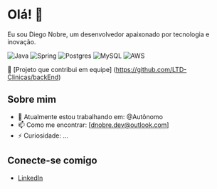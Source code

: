 # Olá! 👋

Eu sou Diego Nobre, um desenvolvedor apaixonado por tecnologia e inovação.

![Java](https://img.shields.io/badge/java-%23ED8B00.svg?style=for-the-badge&logo=openjdk&logoColor=white)
![Spring](https://img.shields.io/badge/spring-%236DB33F.svg?style=for-the-badge&logo=spring&logoColor=white)
![Postgres](https://img.shields.io/badge/postgres-%23316192.svg?style=for-the-badge&logo=postgresql&logoColor=white)
![MySQL](https://img.shields.io/badge/mysql-4479A1.svg?style=for-the-badge&logo=mysql&logoColor=white)
![AWS](https://img.shields.io/badge/AWS-%23FF9900.svg?style=for-the-badge&logo=amazon-aws&logoColor=white)

🚀
[Projeto que contribui em equipe] (https://github.com/LTD-Clinicas/backEnd)

## Sobre mim

- 🔭 Atualmente estou trabalhando em: @Autônomo
- 📫 Como me encontrar: [dnobre.dev@outlook.com]
- ⚡ Curiosidade: ...

## Conecte-se comigo

- [LinkedIn](https://www.linkedin.com/in/diegonobre-java/)
